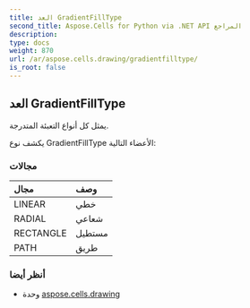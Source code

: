 ```yaml
---
title: العد GradientFillType
second_title: Aspose.Cells for Python via .NET API المراجع
description:
type: docs
weight: 870
url: /ar/aspose.cells.drawing/gradientfilltype/
is_root: false
---
```

##  العد GradientFillType
يمثل كل أنواع التعبئة المتدرجة.



يكشف نوع GradientFillType الأعضاء التالية:

###  مجالات
| مجال| وصف|
| :- | :- |
| LINEAR | خطي|
| RADIAL | شعاعي|
| RECTANGLE | مستطيل|
| PATH | طريق|



###  أنظر أيضا
* وحدة [aspose.cells.drawing](..)
